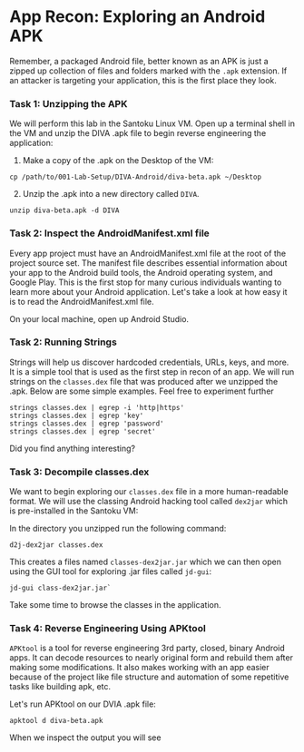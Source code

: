 # App Recon: Exploring an Android APK
Remember, a packaged Android file, better known as an APK is just a zipped up collection of files and folders marked with the `.apk` extension. If an attacker is targeting your application, this is the first place they look.

### Task 1: Unzipping the APK
We will perform this lab in the Santoku Linux VM. Open up a terminal shell in the VM and unzip the DIVA .apk file to begin reverse engineering the application:

1. Make a copy of the .apk on the Desktop of the VM:
```
cp /path/to/001-Lab-Setup/DIVA-Android/diva-beta.apk ~/Desktop
```

2. Unzip the .apk into a new directory called `DIVA`. 
```
unzip diva-beta.apk -d DIVA
```

### Task 2: Inspect the AndroidManifest.xml file

Every app project must have an AndroidManifest.xml file at the root of the project source set. The manifest file describes essential information about your app to the Android build tools, the Android operating system, and Google Play. This is the first stop for many curious individuals wanting to learn more about your Android application. Let's take a look at how easy it is to read the AndroidManifest.xml file. 

On your local machine, open up Android Studio.


### Task 2: Running Strings
Strings will help us discover hardcoded credentials, URLs, keys, and more. It is a simple tool that is used as the first step in recon of an app. We will run strings on the `classes.dex` file that was produced after we unzipped the .apk. Below are some simple examples. Feel free to experiment further

```
strings classes.dex | egrep -i 'http|https'
strings classes.dex | egrep 'key'
strings classes.dex | egrep 'password'
strings classes.dex | egrep 'secret'
```

Did you find anything interesting?

### Task 3: Decompile classes.dex
We want to begin exploring our `classes.dex` file in a more human-readable format. We will use the classing Android hacking tool called `dex2jar` which is pre-installed in the Santoku VM:

In the directory you unzipped run the following command:
```
d2j-dex2jar classes.dex
```

This creates a files named `classes-dex2jar.jar` which we can then open using the GUI tool for exploring .jar files called `jd-gui`:

```
jd-gui class-dex2jar.jar`
```

Take some time to browse the classes in the application.


### Task 4: Reverse Engineering Using APKtool

`APKtool` is a tool for reverse engineering 3rd party, closed, binary Android apps. It can decode resources to nearly original form and rebuild them after making some modifications. It also makes working with an app easier because of the project like file structure and automation of some repetitive tasks like building apk, etc.

Let's run APKtool on our DVIA .apk file:

```
apktool d diva-beta.apk
```

When we inspect the output you will see 

